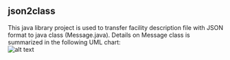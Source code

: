 ## json2class  
This java library project is used to transfer facility description file with JSON format to java class (Message.java). Details on Message class is summarized in the following UML chart:  
![alt text]()
